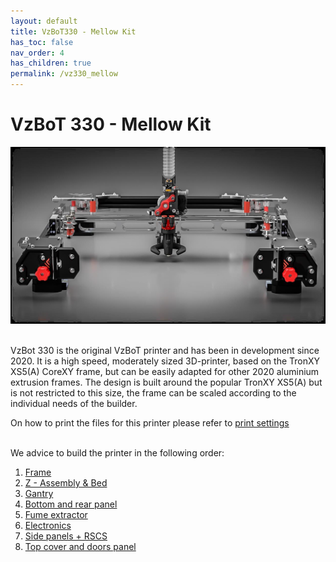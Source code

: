 ```yaml
---
layout: default
title: VzBoT330 - Mellow Kit
has_toc: false
nav_order: 4
has_children: true
permalink: /vz330_mellow
---
```


# VzBoT 330 - Mellow Kit

![Overview](../assets/images/manual/vz235_alu/alu_preview.png)
<br>
<br>

VzBot 330 is the original VzBoT printer and has been in development since 2020. It is a high speed, moderately sized 3D-printer, based on the TronXY XS5(A) CoreXY frame, but can be easily adapted for other 2020 aluminium extrusion frames. The design is built around the popular TronXY XS5(A) but is not restricted to this size, the frame can be scaled according to the individual needs of the builder. <br>

On how to print the files for this printer please refer to [print settings](../general/print-settings)
<br>
<br>

We advice to build the printer in the following order:

1. [Frame](./frame)
2. [Z - Assembly & Bed](./z_assembly)
3. [Gantry](./gantry)
4. [Bottom and rear panel](./bottom_panels)
5. [Fume extractor](./vz235_printed/fume_extractor)
6. [Electronics](./vz235_printed/electronics)
7. [Side panels + RSCS](./vz235_printed/rscs)
8. [Top cover and doors panel](./vz235_printed/top_cover)